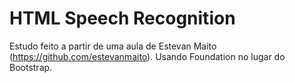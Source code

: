 # HTML Speech Recognition

Estudo feito a partir de uma aula de Estevan Maito (https://github.com/estevanmaito).
Usando Foundation no lugar do Bootstrap.
